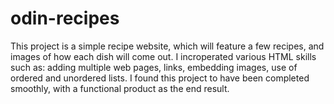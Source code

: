 # odin-recipes

This project is a simple recipe website, which will feature a few 
recipes, and images of how each dish will come out. I incroperated various HTML skills such as: 
adding multiple web pages, links, embedding images, use of ordered and unordered lists. I found this
project to have been completed smoothly, with a functional product as the end result. 